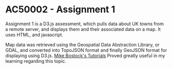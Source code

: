 # AC50002 - Assignment 1

Assignment 1 is a D3.js assessment, which pulls data about UK towns from a remote server, and displays them and their associated data on a map. It uses HTML, and javascript.

Map data was retrieved using the Geospatial Data Abstraction Library, or GDAL, and converted into TopoJSON format and finally GeoJSON format for displaying using D3.js. [Mike Bostock's Tutorials](https://bost.ocks.org/mike/map/) Proved greatly useful in my learning regarding this topic.

